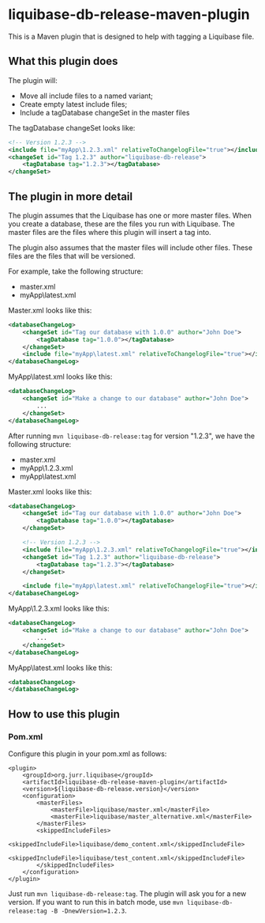 # liquibase-db-release-maven-plugin

This is a Maven plugin that is designed to help with tagging a Liquibase file.

## What this plugin does
The plugin will:
- Move all include files to a named variant;
- Create empty latest include files;
- Include a tagDatabase changeSet in the master files

The tagDatabase changeSet looks like:
```xml
<!-- Version 1.2.3 -->
<include file="myApp\1.2.3.xml" relativeToChangelogFile="true"></include>
<changeSet id="Tag 1.2.3" author="liquibase-db-release">
	<tagDatabase tag="1.2.3"></tagDatabase>
</changeSet>
```

## The plugin in more detail
The plugin assumes that the Liquibase has one or more master files. When you create a database, these are the files you run with Liquibase.
The master files are the files where this plugin will insert a tag into.

The plugin also assumes that the master files will include other files. These files are the files that will be versioned.

For example, take the following structure:
- master.xml
- myApp\latest.xml

Master.xml looks like this:
```xml
<databaseChangeLog>
	<changeSet id="Tag our database with 1.0.0" author="John Doe">
		<tagDatabase tag="1.0.0"></tagDatabase>
	</changeSet>
	<include file="myApp\latest.xml" relativeToChangelogFile="true"></include>
</databaseChangeLog>
```

MyApp\latest.xml looks like this:
```xml
<databaseChangeLog>
	<changeSet id="Make a change to our database" author="John Doe">
		...
	</changeSet>
</databaseChangeLog>
```

After running `mvn liquibase-db-release:tag` for version "1.2.3", we have the following structure:
- master.xml
- myApp\1.2.3.xml
- myApp\latest.xml

Master.xml looks like this:
```xml
<databaseChangeLog>
	<changeSet id="Tag our database with 1.0.0" author="John Doe">
		<tagDatabase tag="1.0.0"></tagDatabase>
	</changeSet>

	<!-- Version 1.2.3 -->
	<include file="myApp\1.2.3.xml" relativeToChangelogFile="true"></include>
	<changeSet id="Tag 1.2.3" author="liquibase-db-release">
		<tagDatabase tag="1.2.3"></tagDatabase>
	</changeSet>

	<include file="myApp\latest.xml" relativeToChangelogFile="true"></include>
</databaseChangeLog>
```

MyApp\1.2.3.xml looks like this:
```xml
<databaseChangeLog>
	<changeSet id="Make a change to our database" author="John Doe">
		...
	</changeSet>
</databaseChangeLog>
```

MyApp\latest.xml looks like this:
```xml
<databaseChangeLog>
</databaseChangeLog>
```


## How to use this plugin
### Pom.xml
Configure this plugin in your pom.xml as follows:
```
<plugin>
	<groupId>org.jurr.liquibase</groupId>
	<artifactId>liquibase-db-release-maven-plugin</artifactId>
	<version>${liquibase-db-release.version}</version>
	<configuration>
		<masterFiles>
			<masterFile>liquibase/master.xml</masterFile>
			<masterFile>liquibase/master_alternative.xml</masterFile>
		</masterFiles>
		<skippedIncludeFiles>
			<skippedIncludeFile>liquibase/demo_content.xml</skippedIncludeFile>
			<skippedIncludeFile>liquibase/test_content.xml</skippedIncludeFile>
		</skippedIncludeFiles>
	</configuration>
</plugin>
```

Just run `mvn liquibase-db-release:tag`. The plugin will ask you for a new version.
If you want to run this in batch mode, use `mvn liquibase-db-release:tag -B -DnewVersion=1.2.3`.
